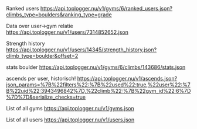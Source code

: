 Ranked users
https://api.toplogger.nu/v1/gyms/6/ranked_users.json?climbs_type=boulders&ranking_type=grade

Data over user->gym relatie
https://api.toplogger.nu/v1/users/7314852652.json

Strength history
https://api.toplogger.nu/v1/users/14345/strength_history.json?climb_type=boulder&offset=2

stats boulder
https://api.toplogger.nu/v1/gyms/6/climbs/143686/stats.json

ascends per user, historisch!
https://api.toplogger.nu/v1/ascends.json?json_params=%7B%22filters%22:%7B%22used%22:true,%22user%22:%7B%22uid%22:3943496842%7D,%22climb%22:%7B%22gym_id%22:6%7D%7D%7D&serialize_checks=true

List of all gyms
https://api.toplogger.nu/v1/gyms.json

List of all users
https://api.toplogger.nu/v1/users.json
